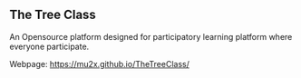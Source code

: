 ## The Tree Class
An Opensource platform designed for participatory learning platform where everyone participate. 

Webpage: https://mu2x.github.io/TheTreeClass/
